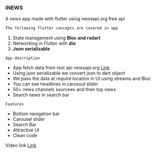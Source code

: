 ### iNEWS

A news app made with flutter using newsapi.org free api



```markdown
The following flutter concepts are covered in app
```

1. State management using **Bloc and rxdart**
2. Networking in Flutter with **dio**
3. **Json serializable**

`App description`
- App fetch data from rest api newsapi.org [Link](https://newsapi.org/)
- Using json serializable we convert json to dart object
- We pass the data at require location in UI using streams and Bloc
- You can see headlines in carosoul slider 
- 50+ news channels sourcees and their top news
- Search news  in search bar

`Features`
- Bottom navigation bar
- Carousel slider
- Search Bar
- Attractive UI
- Clean code


Video link
[Link](https://user-images.githubusercontent.com/36620044/152020300-0bd01ab2-343d-403a-bfdd-334a7388b3c4.mp4)










<!-- ## Welcome to GitHub Pages

You can use the [editor on GitHub](https://github.com/vishalkk/news_app/edit/gh-pages/index.md) to maintain and preview the content for your website in Markdown files.

Whenever you commit to this repository, GitHub Pages will run [Jekyll](https://jekyllrb.com/) to rebuild the pages in your site, from the content in your Markdown files.

### Markdown

Markdown is a lightweight and easy-to-use syntax for styling your writing. It includes conventions for

```markdown
Syntax highlighted code block

# iNEWS
## Header 2
### Header 3

- Bulleted
- List

1. Numbered
2. List

**Bold** and _Italic_ and `Code` text

[Link](url) and ![Image](src)
```

For more details see [Basic writing and formatting syntax](https://docs.github.com/en/github/writing-on-github/getting-started-with-writing-and-formatting-on-github/basic-writing-and-formatting-syntax).

### Jekyll Themes

Your Pages site will use the layout and styles from the Jekyll theme you have selected in your [repository settings](https://github.com/vishalkk/news_app/settings/pages). The name of this theme is saved in the Jekyll `_config.yml` configuration file.

### Support or Contact

Having trouble with Pages? Check out our [documentation](https://docs.github.com/categories/github-pages-basics/) or [contact support](https://support.github.com/contact) and we’ll help you sort it out.
 -->
